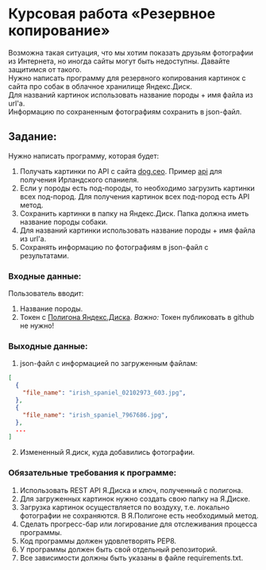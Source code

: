 # Курсовая работа «Резервное копирование»

Возможна такая ситуация, что мы хотим показать друзьям фотографии из Интернета, но иногда сайты могут быть недоступны. Давайте защитимся от такого.  
Нужно написать программу для резервного копирования картинок с сайта про собак в облачное хранилище Яндекс.Диск.  
Для названий картинок использовать название породы + имя файла из url'а.  
Информацию по сохраненным фотографиям сохранить в json-файл.

## Задание:
Нужно написать программу, которая будет:
1. Получать картинки по API с сайта [dog.ceo](https://dog.ceo/dog-api/documentation/). Пример [api](https://dog.ceo/api/breed/spaniel/irish/images/random) для получения Ирландского спаниеля.
2. Если у породы есть под-породы, то необходимо загрузить картинки всех под-пород. Для получения картинок всех под-пород есть API метод.
2. Сохранить картинки в папку на Яндекс.Диск. Папка должна иметь название породы собаки.
3. Для названий картинки использовать название породы + имя файла из url'а.
4. Сохранять информацию по фотографиям в json-файл с результатами. 


### Входные данные:
Пользователь вводит:
1. Название породы.
2. Токен с [Полигона Яндекс.Диска](https://yandex.ru/dev/disk/poligon/).
*Важно:* Токен публиковать в github не нужно!

### Выходные данные:
1. json-файл с информацией по загруженным файлам:
```json
[
  {
    "file_name": "irish_spaniel_02102973_603.jpg",
  },
  {
    "file_name": "irish_spaniel_7967686.jpg",
  },
  ...
]
```
2. Измененный Я.диск, куда добавились фотографии.
​
​
### Обязательные требования к программе:
1. Использовать REST API Я.Диска и ключ, полученный с полигона.
2. Для загруженных картинок нужно создать свою папку на Я.Диске.
3. Загрузка картинок осуществляется по воздуху, т.е. локально фотографии не сохраняются. В Я.Полигоне есть необходимый метод.
4. Сделать прогресс-бар или логирование для отслеживания процесса программы.
5. Код программы должен удовлетворять PEP8.
6. У программы должен быть свой отдельный репозиторий. 
7. Все зависимости должны быть указаны в файле requiremеnts.txt.

